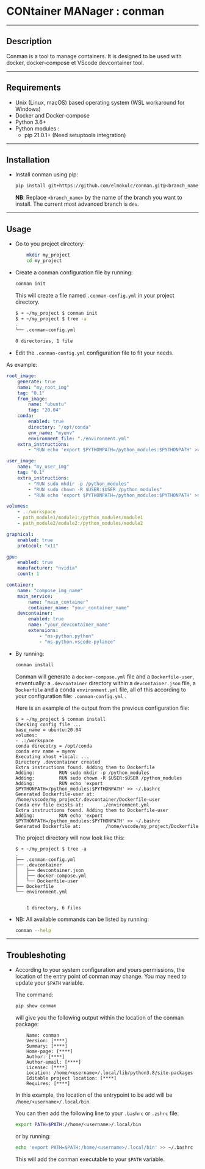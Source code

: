 # **CON**tainer **MAN**ager : conman
---

## Description

Conman is a tool to manage containers. It is designed to be used with docker, docker-compose et VScode devcontainer tool.

---

## Requirements 

- Unix (Linux, macOS) based operating system (WSL workaround for Windows)
- Docker and Docker-compose
- Python 3.6+
- Python modules :
    - pip 21.0.1+ (Need setuptools integration)

---

## Installation

- Install conman using pip:

    ```bash
    pip install git+https://github.com/elmokulc/conman.git@<branch_name>
    ```

    **NB**: Replace `<branch_name>` by the name of the branch you want to install. The current most advanced branch is `dev`.

---

## Usage

- Go to you project directory:

    ```bash
        mkdir my_project
        cd my_project
    ```
- Create a conman configuration file by running:

    ```bash
    conman init
    ```

    This will create a file named `.conman-config.yml` in your project directory.

    ```bash
    $ ➜ ~/my_project $ conman init
    $ ➜ ~/my_project $ tree -a
    .
    └── .conman-config.yml

    0 directories, 1 file
    ```
- Edit the `.conman-config.yml` configuration file to fit your needs.

As example:

```yml 
root_image:
    generate: true
    name: "my_root_img"
    tag: "0.1"
    from_image: 
        name: "ubuntu"
        tag: "20.04"
    conda:
        enabled: true
        directory: "/opt/conda"
        env_name: "myenv"
        environment_file: "./environment.yml"
    extra_instructions: 
        - "RUN echo 'export $PYTHONPATH=/python_modules:$PYTHONPATH' >> ~/.bashrc"

user_image:
    name: "my_user_img"
    tag: "0.1"
    extra_instructions: 
        - "RUN sudo mkdir -p /python_modules"
        - "RUN sudo chown -R $USER:$USER /python_modules"
        - "RUN echo 'export $PYTHONPATH=/python_modules:$PYTHONPATH' >> ~/.bashrc"

volumes:
    - .:/workspace
    - path_module1/module1:/python_modules/module1
    - path_module2/module2:/python_modules/module2

graphical:
    enabled: true
    protocol: "x11"

gpu:
    enabled: true
    manufacturer: "nvidia"
    count: 1

container:
    name: "compose_img_name"
    main_service:
        name: "main_container"
        container_name: "your_container_name"
    devcontainer:
        enabled: true
        name: "your_devcontainer_name"
        extensions:
            - "ms-python.python"
            - "ms-python.vscode-pylance"
```

- By running: 
    
    ```bash
    conman install
    ```

    Conman will generate a `docker-compose.yml` file and a `Dockerfile-user`, enventually: a `.devcontainer` directory within a `devcontainer.json` file, a `Dockerfile` and a conda `environment.yml` file, all of this according to your configuration file: `.conman-config.yml` .

    Here is an example of the output from the previous configuration file:

    ```console
    $ ➜ ~/my_project $ conman install
    Checking config file ...
    base_name = ubuntu:20.04
    volumes:
    - .:/workspace
    conda direcotry = /opt/conda
    conda env name = myenv
    Executing xhost +local: ...
    Directory .devcontainer created
    Extra instructions found. Adding them to Dockerfile
    Adding:         RUN sudo mkdir -p /python_modules
    Adding:         RUN sudo chown -R $USER:$USER /python_modules
    Adding:         RUN echo 'export $PYTHONPATH=/python_modules:$PYTHONPATH' >> ~/.bashrc
    Generated Dockerfile-user at:    /home/vscode/my_project/.devcontainer/Dockerfile-user
    Conda env file exists at:       ./environment.yml
    Extra instructions found. Adding them to Dockerfile-user
    Adding:         RUN echo 'export $PYTHONPATH=/python_modules:$PYTHONPATH' >> ~/.bashrc
    Generated Dockerfile at:         /home/vscode/my_project/Dockerfile
    ```
    The project directory will now look like this:
    ```console
    $ ➜ ~/my_project $ tree -a
    .
    ├── .conman-config.yml
    ├── .devcontainer
    │   ├── devcontainer.json
    │   ├── docker-compose.yml
    │   └── Dockerfile-user
    ├── Dockerfile
    └── environment.yml


        1 directory, 6 files   
    ``` 

- NB:  All available commands can be listed by running:

    ```bash
    conman --help
    ```
---

## Troubleshoting

- According to your system configuration and yours permissions, the location of the entry point of conman may change.
You may need to update your `$PATH` variable.

    The command:

    ```bash
    pip show conman
    ```
    
    will give you the following output within the location of the conman package:
    ```console hl_lines="1"
        Name: conman
        Version: [****]
        Summary: [****]
        Home-page: [****]
        Author: [****]
        Author-email: [****]
        License: [****]
        Location: /home/<username>/.local/lib/python3.8/site-packages
        Editable project location: [****]
        Requires: [****]
    ```
    In this example, the location of the entrypoint to be add will be `/home/<username>/.local/bin`.

    You can then add the following line to your `.bashrc` or `.zshrc` file:

    ```bash
    export PATH=$PATH://home/<username>/.local/bin
    ```

    or by running:

    ```bash
    echo 'export PATH=$PATH:/home/<username>/.local/bin' >> ~/.bashrc
    ```


    This will add the conman executable to your `$PATH` variable.
